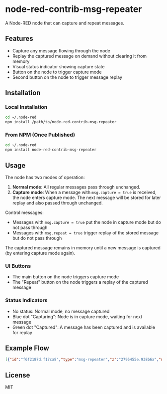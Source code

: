 # node-red-contrib-msg-repeater

A Node-RED node that can capture and repeat messages.

## Features

- Capture any message flowing through the node
- Replay the captured message on demand without clearing it from memory
- Visual status indicator showing capture state
- Button on the node to trigger capture mode
- Second button on the node to trigger message replay

## Installation

### Local Installation

```bash
cd ~/.node-red
npm install /path/to/node-red-contrib-msg-repeater
```

### From NPM (Once Published)

```bash
cd ~/.node-red
npm install node-red-contrib-msg-repeater
```

## Usage

The node has two modes of operation:

1. **Normal mode**: All regular messages pass through unchanged.
2. **Capture mode**: When a message with `msg.capture = true` is received, the node enters capture mode. The next message will be stored for later replay and also passed through unchanged.

Control messages:
- Messages with `msg.capture = true` put the node in capture mode but do not pass through
- Messages with `msg.repeat = true` trigger replay of the stored message but do not pass through

The captured message remains in memory until a new message is captured (by entering capture mode again).

### UI Buttons

- The main button on the node triggers capture mode
- The "Repeat" button on the node triggers a replay of the captured message

### Status Indicators

- No status: Normal mode, no message captured
- Blue dot "Capturing": Node is in capture mode, waiting for next message
- Green dot "Captured": A message has been captured and is available for replay

## Example Flow

```json
[{"id":"f6f2187d.f17ca8","type":"msg-repeater","z":"2795455e.938b6a","name":"","x":340,"y":220,"wires":[["c6047a.ff4e95f8"]]},{"id":"7f1e24de.69544c","type":"inject","z":"2795455e.938b6a","name":"Capture","props":[{"p":"capture","v":"true","vt":"bool"}],"repeat":"","crontab":"","once":false,"onceDelay":0.1,"topic":"","x":150,"y":180,"wires":[["f6f2187d.f17ca8"]]},{"id":"89a29947.478f68","type":"inject","z":"2795455e.938b6a","name":"Test Message","props":[{"p":"payload"},{"p":"topic","vt":"str"}],"repeat":"","crontab":"","once":false,"onceDelay":0.1,"topic":"","payload":"Hello World","payloadType":"str","x":170,"y":220,"wires":[["f6f2187d.f17ca8"]]},{"id":"3a9e3c57.c5c674","type":"inject","z":"2795455e.938b6a","name":"Repeat","props":[{"p":"repeat","v":"true","vt":"bool"}],"repeat":"","crontab":"","once":false,"onceDelay":0.1,"topic":"","x":150,"y":260,"wires":[["f6f2187d.f17ca8"]]},{"id":"c6047a.ff4e95f8","type":"debug","z":"2795455e.938b6a","name":"Output","active":true,"tosidebar":true,"console":false,"tostatus":false,"complete":"payload","targetType":"msg","statusVal":"","statusType":"auto","x":510,"y":220,"wires":[]}]
```

## License

MIT
